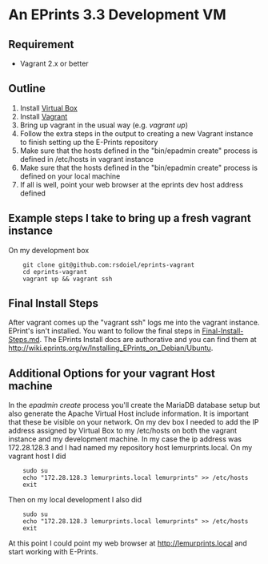 
# An EPrints 3.3 Development VM

## Requirement

+ Vagrant 2.x or better

## Outline

1. Install [Virtual Box](https://www.virtualbox.org/wiki/Downloads)
2. Install [Vagrant](https://www.virtualbox.org/wiki/Downloads)
3. Bring up vagrant in the usual way (e.g. _vagrant up_)
4. Follow the extra steps in the output to creating a new Vagrant instance to finish setting up the E-Prints repository
5. Make sure that the hosts defined in the "bin/epadmin create" process is defined in /etc/hosts in vagrant instance
6. Make sure that the hosts defined in the "bin/epadmin create" process is defined on your local machine
7. If all is well, point your web browser at the eprints dev host address defined

## Example steps I take to bring up a fresh vagrant instance

On my development box

```
    git clone git@github.com:rsdoiel/eprints-vagrant
    cd eprints-vagrant
    vagrant up && vagrant ssh
```

## Final Install Steps

After vagrant comes up the "vagrant ssh" logs me into the vagrant instance. EPrint's isn't installed. You
want to follow the final steps in [Final-Install-Steps.md](Final-Install-Steps.md). The EPrints Install docs are
authorative and you can find them at http://wiki.eprints.org/w/Installing_EPrints_on_Debian/Ubuntu.

## Additional Options for your vagrant Host machine

In the _epadmin create_ process you'll create the MariaDB database setup but
also generate the Apache Virtual Host include information. It is important that
these be visible on your network.  On my dev box I needed to add the IP address
assigned by Virtual Box to my /etc/hosts on both the vagrant instance and my
development machine. In my case the ip address was 172.28.128.3 and I had
named my repository host lemurprints.local. On my vagrant host I did

```
    sudo su
    echo "172.28.128.3 lemurprints.local lemurprints" >> /etc/hosts
    exit
```

Then on my local development I also did

```
    sudo su
    echo "172.28.128.3 lemurprints.local lemurprints" >> /etc/hosts
    exit
```

At this point I could point my web browser at http://lemurprints.local and
start working with E-Prints.
